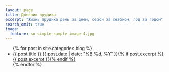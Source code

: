 ```yaml
---
layout: page
title: Дневник прудика 
excerpt: "Жизнь прудика день за днем, сезон за сезоном, год за годом"
search_omit: true
image:
  feature: so-simple-sample-image-4.jpg
---
```


<ul class="post-list">
{% for post in site.categories.blog %} 
  <li><article><a href="{{ site.url }}{{ post.url }}">{{ post.title }} <span class="entry-date"><time datetime="{{ post.date | date_to_xmlschema }}">{{ post.date | date: "%B %d, %Y" }}</time></span>{% if post.excerpt %} <span class="excerpt">{{ post.excerpt }}</span>{% endif %}</a></article></li>
{% endfor %}
</ul>
